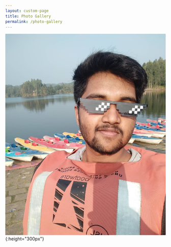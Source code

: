 ```yaml
---
layout: custom-page
title: Photo Gallery
permalink: /photo-gallery
---
```


![photo](assets/images/photo-gallery/photo-gallery-01.jpg){:height="300px"}
